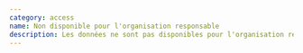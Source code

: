 ```yaml
---
category: access
name: Non disponible pour l'organisation responsable 
description: Les données ne sont pas disponibles pour l'organisation responsable
---
```

